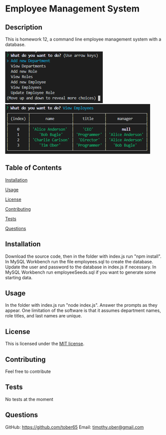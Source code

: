 # Employee Management System

## Description 
This is homework 12, a command line employee management system with a database.

<img src="./assets/images/start_menu.PNG">
<img src="./assets/images/view_employees.PNG">

## Table of Contents 
[Installation](#installation)

[Usage](#usage)

[License](#license)

[Contributing](#contributing)

[Tests](#tests)

[Questions](#questions)
## Installation
Download the source code, then in the folder with index.js run "npm install". In MySQL Workbench run the file employees.sql to create the database. Update the user and password to the database in index.js if necessary. In MySQL Workbench run employeeSeeds.sql if you want to generate some starting data.

## Usage
In the folder with index.js run "node index.js". Answer the prompts as they appear. One limitation of the software is that it assumes department names, role titles, and last names are unique.

## License
This is licensed under the [MIT license](https://choosealicense.com/licenses/mit/).

## Contributing
Feel free to contribute

## Tests
No tests at the moment

## Questions
GitHub: https://github.com/tober65
Email: timothy.ober@gmail.com